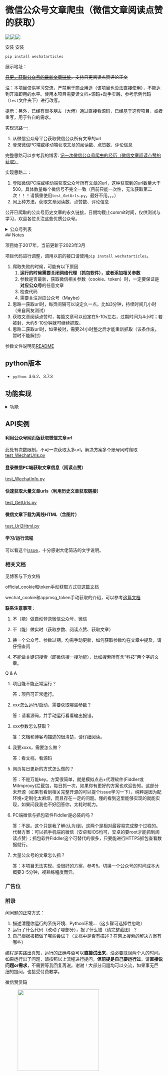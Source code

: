 # 微信公众号文章爬虫（微信文章阅读点赞的获取）

![](https://img.shields.io/pypi/v/wechatarticles)![](https://img.shields.io/pypi/l/wechatarticles)[![](https://img.shields.io/badge/docs-building-blue)](https://wnma3mz.github.io/wechat_articles_spider/build/html/index.html)

安装
安装


`pip install wechatarticles`

展示地址：

~~[日更，获取公众号的最新文章链接](https://data.wnma3mz.cn/demo.html)，支持日更阅读点赞评论正文~~

注：本项目仅供学习交流，严禁用于商业用途（该项目也没法直接使用），不能达到开箱即用的水平。使用本项目需要读文档+源码+动手实践，参考示例代码（`test`文件夹下）进行改写。

提示：另外，已经有很多朋友（大佬）通过直接看源码，已经基于这套项目，或者重写，用于各自的需求。

实现思路一:

1. 从微信公众号平台获取微信公众所有文章的url
2. 登录微信PC端或移动端获取文章的阅读数、点赞数、评论信息

完整思路可以参考我的博客: [记一次微信公众号爬虫的经历（微信文章阅读点赞的获取）](https://wnma3mz.github.io/hexo_blog/2017/11/18/记一次微信公众号爬虫的经历（微信文章阅读点赞的获取）/)

实现思路二：

1. 登陆微信PC端或移动端获取公众号所有文章的url，这种获取到的url数量大于500，具体数量每个微信号不完全一致（目前只能一次性，无法获取第二次！！！请慎重使用`test_GetUrls.py`，最好不用。。。）
2. 同上种方法，获取文章阅读数、点赞数、评论信息

公开已爬取的公众号历史文章的永久链接，日期均截止commit时间，仅供测试与学习，欢迎各位关注这些优质公众号。

<details>
  <summary>公众号列表</summary>
    <li>科技美学</li>
    <li>共青团中央</li>
    <li>南方周末</li>
    <li>AppSo</li>
</details>
## Notes

项目始于2017年，当前更新于2023年3月

项目代码进行调整，调用以前的接口请使用`pip install wechatarticles`。

1. 爬取失败的时候，可能有以下原因
   1. **运行的时候需要关闭网络代理（抓包软件），或者添加相关参数**
   2. 参数是否最新，获取微信相关参数（cookie、token）时，一定要保证是**对应公众号**的任意文章
   3. 检查代码
   4. 需要关注对应公众号（Maybe）
2. 思路一获取url时，每页间隔可以设定久一点，比如3分钟，持续时间几小时（来自网友测试）
3. 获取文章阅读点赞时，每篇文章可以设定在5-10s左右，过期时间为4小时；若被封，大约5-10分钟就可继续抓取。
4. 思路二获取url时，如果被封，需要24小时整之后才能重新抓取（该条作废，暂时不能解封）

参数文件说明见[README](https://github.com/wnma3mz/wechat_articles_spider/blob/master/docs)

## python版本

- `python`: 3.6.2、3.7.3

## 功能实现

<details>
  <summary>功能</summary>
    公众号相关
    <li>公众号信息</li>
    <li>公众号biz。获取方式：清博、公众号网页</li>
    <li>公众号发表文章数量（不完全准确）</li>
    文章相关
    <li>某公众号文章的url。获取方式：公众号网页、PC端微信、移动端微信、微信读书</li>
    <li>某公众号所有文章信息（包含点赞数、阅读数、评论信息），需要手动更改循环</li>
    <li>某公众号指定文章的信息</li>
    <li>支持微信文章下载至本地转为html（图片可选是否保存）</li>
</details>

## API实例

#### 利用公众号网页版获取微信文章url
此处有次数限制，不可一次获取太多url。解决方案多个账号同时爬取
[test_WechatUrls.py](https://github.com/wnma3mz/wechat_articles_spider/blob/master/test/test_WechatUrls.py)

#### 登录微信PC端获取文章信息（阅读点赞）
[test_WechatInfo.py](https://github.com/wnma3mz/wechat_articles_spider/blob/master/test/test_WechatInfo.py)

#### 快速获取大量文章urls（利用历史文章获取链接）
[test_GetUrls.py](https://github.com/wnma3mz/wechat_articles_spider/blob/master/test/test_GetUrls.py)

#### 微信文章下载为离线HTML（含图片）
[test_Url2Html.py](https://github.com/wnma3mz/wechat_articles_spider/blob/master/test/test_Url2Html.py)

#### 学习/运行流程

可以看这个[issue](https://github.com/wnma3mz/wechat_articles_spider/issues/38#issuecomment-817256654)，十分感谢大佬简洁的文字说明。

### 相关文档

见博客与下方文档

official_cookie和token手动获取方式见[这篇文档](https://github.com/wnma3mz/wechat_articles_spider/blob/master/docs/get_cookie_token.md)

wechat_cookie和appmsg_token手动获取的介绍，可以参考[这篇文档](https://github.com/wnma3mz/wechat_articles_spider/blob/master/docs/get_appmsg_token.md)

**联系注意事项**：

1. 不（能）做自动登录微信公众号、微信

2. 不（能）做实时（获取参数、阅读点赞、获取文章）

3. 换一个公众号、参数过期，均需手动更新，如何获取参数均在文章中提及，请仔细查阅

4. 不能做关键词搜索（即微信搜一搜功能），比如搜索所有含“科技”两个字的文章。

Q & A

1. 项目能不能正常运行？

     答：项目可正常运行。

2. xxx怎么运行/启动，需要获取哪些参数？

     答：请看源码，并手动运行看看输出报错。

3. xxx参数怎么获取？

     答：文档和博客均描述的很清楚，请仔细阅读。

4. 我要xxxx，需要怎么做？

     答：看文档，看源码

5. 网页每日更新的方式怎么做的？

     答：不是万能key。方案很简单，就是模拟点击+代理软件(Fiddler或Mitmproxy)拦截包，每日抓一次，如果你有更好的方案也欢迎告知。这部分未开源（如果有看到相关完整开源的可以提个issue学习一下），纯粹是因为配环境+定制化太麻烦，而且存在一定的问题。懂的看到这里能够实现的就能实现，如果问我我也不好回答你，太耗时耗力。

6. PC端微信与抓包软件Fiddler是必装的吗？

     答：不是。这个只是我了解(认为)到，这两个是相对最容易完成整个过程的。代替方案：可以抓手机端的微信（安卓和IOS均可，安卓的要root才能抓到阅读点赞）；抓包软件Fiddler这个可替代的很多，只要能进行HTTPS抓包查看数据就行。
     
7. 大量公众号的文章怎么抓？

     答：本项目无法实现。没很好的方案，参考5。切换一个公众号的时间成本大概要3-5分钟，视熟练程度而异。
     

### 广告位

### 附录

问问题的正常方式：

1. 描述清楚你运行的系统环境、Python环境...（这步骤可选择性忽略）
2. 运行了什么代码（改动了哪部分），报了什么错（请完整截图）？
3. 自己根据报错做了哪些尝试？（文档中是否有描述？在网上搜索的解决方案有哪些）

编程是实践出真知，运行的正确与否可以**直接试出来**，没必要耽误两个人的时间。如果运行出了问题，请按照以上流程进行提问，**但前提是自己要运行过**。请**直接说问题or需求**，不需要等我回复再说。谢谢！大部分问题均可以交流，如果事无巨细的提问，也接受付费教学。

微信赞赏码
<figure class="third">
   <img src="https://i.postimg.cc/ZRDqVZ9r/wechat.jpg" width="260">
</figure>
